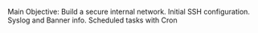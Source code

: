 Main Objective: Build a secure internal network. Initial SSH configuration. Syslog and Banner info. Scheduled tasks with Cron 
